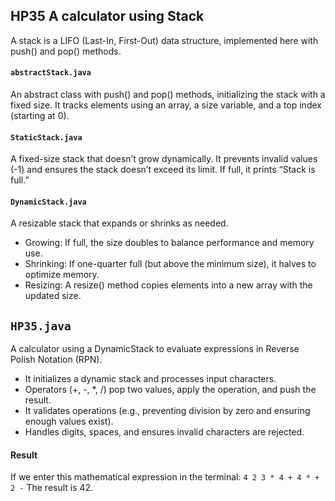 ## HP35 A calculator using Stack

A stack is a LIFO (Last-In, First-Out) data structure, implemented here with push() and pop() methods.

#### `abstractStack.java`
An abstract class with push() and pop() methods, initializing the stack with a fixed size. It tracks elements using an array, a size variable, and a top index (starting at 0).

#### `StaticStack.java`
A fixed-size stack that doesn’t grow dynamically. It prevents invalid values (-1) and ensures the stack doesn’t exceed its limit. If full, it prints “Stack is full.”

#### `DynamicStack.java`
A resizable stack that expands or shrinks as needed.
- Growing: If full, the size doubles to balance performance and memory use.
- Shrinking: If one-quarter full (but above the minimum size), it halves to optimize memory.
- Resizing: A resize() method copies elements into a new array with the updated size.


## `HP35.java`
A calculator using a DynamicStack to evaluate expressions in Reverse Polish Notation (RPN).
- It initializes a dynamic stack and processes input characters.
- Operators (+, -, *, /) pop two values, apply the operation, and push the result.
- It validates operations (e.g., preventing division by zero and ensuring enough values exist).
- Handles digits, spaces, and ensures invalid characters are rejected.


#### Result 
If we enter this mathematical expression in the terminal:
         `4 2 3 * 4 + 4 * + 2 -`
The result is 42.
